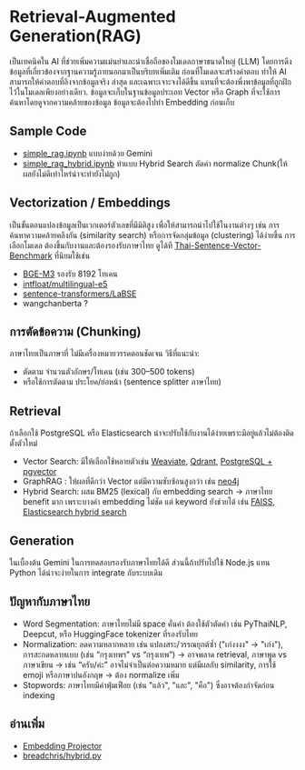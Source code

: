 # Retrieval-Augmented Generation(RAG)
เป็นเทคนิคใน AI ที่ช่วยเพิ่มความแม่นยำและน่าเชื่อถือของโมเดลภาษาขนาดใหญ่ (LLM) โดยการดึงข้อมูลที่เกี่ยวข้องจากฐานความรู้ภายนอกมาเป็นบริบทเพิ่มเติม ก่อนที่โมเดลจะสร้างคำตอบ ทำให้ AI สามารถให้คำตอบที่อิงจากข้อมูลจริง ล่าสุด และเฉพาะเจาะจงได้ดีขึ้น แทนที่จะต้องพึ่งพาข้อมูลที่ถูกฝึกไว้ในโมเดลเพียงอย่างเดียว. 
ข้อมูลจะเก็บในฐานข้อมูลประเถท Vector หรือ Graph ที่จะใช้การค้นหาโดยดูจากความคล้ายของข้อมูล ข้อมูลจะต้องไปทำ Embedding ก่อนเก็บ

## Sample Code
- [simple_rag.ipynb](./simple_rag.ipynb) แบบง่ายด้วย Gemini
- [simple_rag_hybrid.ipynb](./simple_rag_hybrid.ipynb) ทำแบบ Hybrid Search ตัดคำ normalize Chunk(ให้ผลยังไม่ดีเท่าไหร่น่าจะทำยังไม่ถูก)

## Vectorization / Embeddings
เป็นขั้นตอนแปลงข้อมูลเป็นเวกเตอร์ตัวเลขที่มีมิติสูง เพื่อให้สามารถนำไปใช้ในงานต่างๆ เช่น การค้นหาความคล้ายคลึงกัน (similarity search) หรือการจัดกลุ่มข้อมูล (clustering) ได้ง่ายขึ้น 
การเลือกโมเดล ต้องขึ้นกับงานและต้องรองรับภาษาไทย ดูได้ที [Thai-Sentence-Vector-Benchmark](https://github.com/mrpeerat/Thai-Sentence-Vector-Benchmark) ที่นิยมใช้เช่น
- [BGE-M3](https://huggingface.co/BAAI/bge-m3) รองรับ 8192 โทเคน
- [intfloat/multilingual-e5](https://huggingface.co/intfloat/multilingual-e5-large)
- [sentence-transformers/LaBSE](https://huggingface.co/sentence-transformers/LaBSE)
- wangchanberta ?

## การตัดข้อความ (Chunking)
ภาษาไทยเป็นภาษาที่ ไม่มีเครื่องหมายวรรคตอนชัดเจน วิธีที่แนะนำ:
- ตัดตาม จำนวนตัวอักษร/โทเคน (เช่น 300–500 tokens)
- หรือใช้การตัดตาม ประโยค/ย่อหน้า (sentence splitter ภาษาไทย)

## Retrieval
ถ้าเลือกใช้ PostgreSQL หรือ Elasticsearch น่าจะปรับใช้กับงานได้ง่ายเพราะมีอยู่แล้วไม่ต้องติดตั้งตัวใหม่
- Vector Search: มีให้เลือกใช้หลายตัวเช่น 
[Weaviate](https://weaviate.io/), 
[Qdrant](https://qdrant.tech/), 
[PostgreSQL + pgvector](https://github.com/pgvector/pgvector)
- GraphRAG : ให้ผลที่ดีกว่า Vector แต่มีความซับซ้อนสูงกว่า เช่น [neo4j](https://neo4j.com/blog/developer/rag-tutorial/)
- Hybrid Search: ผสม BM25 (lexical) กับ embedding search → ภาษาไทย benefit มาก เพราะบางคำ embedding ไม่ชัด แต่ keyword ยังช่วยได้ เช่น 
[FAISS](https://github.com/facebookresearch/faiss), 
[Elasticsearch hybrid search](https://www.elastic.co/what-is/hybrid-search)

## Generation
ในเบื้องต้น Gemini ในการทดสอบรองรับภาษาไทยได้ดี ส่วนนี้ถ้าปรับไปใช้ Node.js แทน Python ได้น่าจะง่ายในการ integrate กับระบบเดิม

## ปัญหากับภาษาไทย
- Word Segmentation: ภาษาไทยไม่มี space คั่นคำ ต้องใช้ตัวตัดคำ เช่น PyThaiNLP, Deepcut, หรือ HuggingFace tokenizer ที่รองรับไทย
- Normalization: ลดความหลากหลาย เช่น แปลงสระ/วรรณยุกต์ซ้ำ ("เก่งงงง" → "เก่ง"), การสะกดหลายแบบ (เช่น “กรุงเทพฯ” vs “กรุงเทพ”) → อาจพลาด retrieval, ภาษาพูด vs ภาษาเขียน → เช่น “ครับ/ค่ะ” อาจไม่จำเป็นต่อความหมาย แต่มีผลกับ similarity, การใช้ emoji หรือภาษาปนอังกฤษ → ต้อง normalize เพิ่ม
- Stopwords: ภาษาไทยมีคำฟุ่มเฟือย (เช่น "แล้ว", "และ", "คือ") ซึ่งอาจต้องกำจัดก่อน indexing



## อ่านเพิ่ม
- [Embedding Projector](http://projector.tensorflow.org/)
- [breadchris/hybrid.py](https://gist.github.com/breadchris/b73aae81953eb8f865ebb4842a1c15b5)